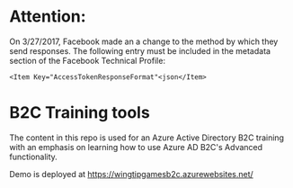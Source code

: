 # Attention: 
On 3/27/2017, Facebook made an a change to the method by which they send responses. The following entry must be included in the metadata section of the Facebook Technical Profile:
```
<Item Key="AccessTokenResponseFormat"<json</Item>
```

# B2C Training tools

The content in this repo is used for an Azure Active Directory B2C training with an emphasis on learning how to use Azure AD B2C's Advanced functionality.


Demo is deployed at https://wingtipgamesb2c.azurewebsites.net/
